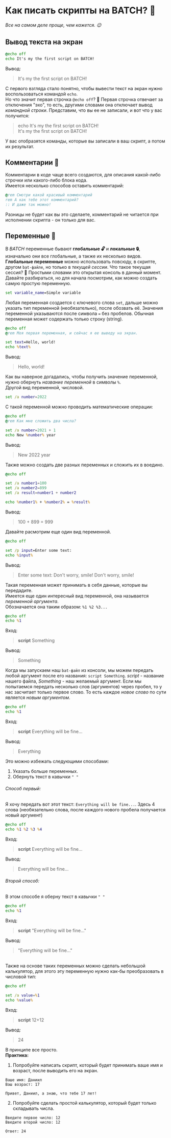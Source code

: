 # Как писать скрипты на BATCH? 🤔
###### Все на самом деле проще, чем кажется. 😉

## Вывод текста на экран
```bat
@echo off
echo It's my the first script on BATCH!
```
Вывод:
> It's my the first script on BATCH!

С первого взгляда стало понятно, чтобы вывести текст на экран нужно воспользоваться командой `echo`. \
Но что значит первая строчка `@echo off`? 🤔 Первая строчка отвечает за отключения "эхо", то есть, другими словами она отключает вывод *командной строки*. Представим, что вы ее не записали, и вот что у вас получится:

> echo It's my the first script on BATCH! \
It's my the first script on BATCH!

У вас отобразятся команды, которые вы записали в ваш скрипт, а потом их результат.

## Комментарии 📝
Комментарии в коде чаще всего создаются, для описания какой-либо строчки или какого-либо блока кода. \
Имеется несколько способов оставить комментарий:
```bat
@rem Смотри какой красивый комментарий
rem А как тебе этот комментарий?
:: И даже так можно!
```
Разницы не будет как вы это сделаете, комментарий не читается при исполнении скрипта - он только для вас.

## Переменные 🔗
В *BATCH* переменные бывают **глобальные 🔓** и **локальные 🔒**, изначально они все глобальные, а также их несколько видов. \
**Глобальные переменные** можно использовать повсюду, в скрипте, другом `bat-файле`, но только в *текущей сессии*. Что такое текущая сессия? 🤔 Простыми словами это открытая консоль в данный момент. Давайте разбираться, но для начала посмотрим, как можно создать самую простую переменную.
```bat
set variable_name=Simple variable
```
Любая переменная создается с ключевого слова `set`, дальше можно указать тип переменной (необязательно), после обозвать её. Значения переменной указываются после символа `=` без пробелов. Обычная переменная может содержать только строку (string).
```bat
@echo off
@rem Моя первая переменная, и сейчас я ее выведу на экран.

set text=Hello, world!
echo %text%
```
Вывод:
> Hello, world!

Как вы наверное догадались, чтобы получить значение переменной, нужно обернуть *название переменной* в символы `%`. \
Другой вид переменной, числовой.
```bat
set /a number=2022
```
С такой переменной можно проводить математические операции:
```bat
@echo off
@rem Как мне сложить два числа?

set /a number=2021 + 1
echo New %number% year
```
Вывод:
> New 2022 year

Также можно создать две разных переменных и сложить их в воедино.
```bat
@echo off

set /a number1=100
set /a number2=899
set /a result=number1 + number2

echo %number1% + %number2% = %result%
```
Вывод:
> 100 + 899 = 999

Давайте расмотрим еще один вид переменной.
```bat
@echo off

set /p input=Enter some text: 
echo %input%
```
Вывод:
> Enter some text: Don't worry, smile!
Don't worry, smile!

Такая переменная может принимать в себя данные, которые вы передадите. \
Имеется еще один интересный вид переменной, она называется *переменной аргумента*. \
Обозначается она таким образом: `%1 %2 %3...`
```bat
@echo off
echo %1
```
Вход:
> **script** Something

Вывод:
> Something

Когда мы запускаем наш `bat-файл` из консоли, мы можем передать любой аргумент после его названия: `script Something`. *script* - название нашего файла, *Something* - наш желаемый аргумент. Если мы попытаемся передать несколько слов (аргументов) через пробел, то у нас засчитает только первое слово. То есть каждое *новое слово* по сути является *новым аргументом*.
```bat
@echo off
echo %1
```
Вход:
> **script** Everything will be fine...

Вывод:
> Everything

Это можно избежать следующими способами:
1. Указать больше переменных.
2. Обернуть текст в кавычки `" "`

###### Способ первый:
Я хочу передать вот этот текст: `Everything will be fine...`. Здесь 4 слова (необязательно слова, после каждого нового пробела получается новый аргумент)
```bat
@echo off
echo %1 %2 %3 %4
```
Вход:
> **script** Everything will be fine...

Вывод:
> Everything will be fine...

###### Второй способ:
В этом способе я оберну текст в кавычки `" "`
```bat
@echo off
echo %1
```
Вход:
> **script** "Everything will be fine..."

Вывод:
> "Everything will be fine..."

\
Также на основе таких переменных можно сделать небольшой калькулятор, для этого эту переменную нужно как-бы преобразовать в числовой тип:
```bat
@echo off

set /a value=%1
echo %value%
```
Вход:
> **script** 12+12

Вывод:
> 24

В принципе все просто. \
**Практика:**
1. Попробуйте написать скрипт, который будет принимать ваше имя и возраст, после выводить его на экран.
```
Ваше имя: Даниил
Ваш возраст: 17

Привет, Даниил, а знаю, что тебе 17 лет!
```
2. Попробуйте сделать простой калькулятор, который будет только складывать числа.
```
Введите первое число: 12
Введите второй число: 12

Ответ: 24
